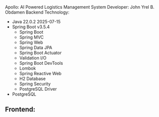 Apollo: AI Powered Logistics Management System
Developer: John Yrel B. Obdamen
Backend Technology:
  - Java 22.0.2 2025-07-15
  - Spring Boot v3.5.4
    - Spring Boot
    - Spring MVC
    - Spring Web
    - Spring Data JPA
    - Spring Boot Actuator
    - Validation I/O
    - Spring Boot DevTools
    - Lombok
    - Spring Reactive Web
    - H2 Database
    - Spring Security
    - PostgreSQL Driver
  - PostgreSQL

Frontend:
  - 
